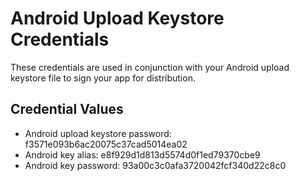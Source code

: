 # Android Upload Keystore Credentials

These credentials are used in conjunction with your Android upload keystore file to sign your app for distribution.

## Credential Values

- Android upload keystore password: f3571e093b6ac20075c37cad5014ea02
- Android key alias: e8f929d1d813d5574d0f1ed79370cbe9
- Android key password: 93a00c3c0afa3720042fcf340d22c8c0
      